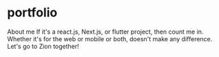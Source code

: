 # portfolio
About me
If it's a react.js, Next.js, or flutter project, then count me in. Whether it's for the web or mobile or both, doesn't make any difference.
Let's go to Zion together!
